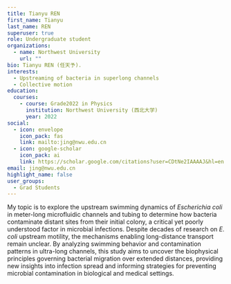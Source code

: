 ```yaml
---
title: Tianyu REN
first_name: Tianyu
last_name: REN
superuser: true
role: Undergraduate student
organizations:
  - name: Northwest University
    url: ""
bio: Tianyu REN (任天予).
interests:
  - Upstreaming of bacteria in superlong channels
  - Collective motion
education:
  courses:
    - course: Grade2022 in Physics
      institution: Northwest University (西北大学)
      year: 2022
social:
  - icon: envelope
    icon_pack: fas
    link: mailto:jing@nwu.edu.cn
  - icon: google-scholar
    icon_pack: ai
    link: https://scholar.google.com/citations?user=CDtNe2IAAAAJ&hl=en
email: jing@nwu.edu.cn
highlight_name: false
user_groups:
  - Grad Students
---
```

My topic is to explore the upstream swimming dynamics of _Escherichia coli_ in meter-long microfluidic channels and tubing to determine how bacteria contaminate distant sites from their initial colony, a critical yet poorly understood factor in microbial infections. Despite decades of research on _E. coli_ upstream motility, the mechanisms enabling long-distance transport remain unclear. By analyzing swimming behavior and contamination patterns in ultra-long channels, this study aims to uncover the biophysical principles governing bacterial migration over extended distances, providing new insights into infection spread and informing strategies for preventing microbial contamination in biological and medical settings.